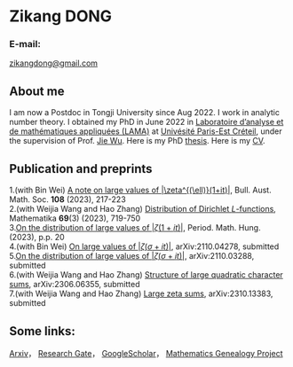 # Zikang DONG
### E-mail:
zikangdong@gmail.com

## About me
I am now a Postdoc in Tongji University since Aug 2022. I work in analytic number theory. I obtained my PhD in June 2022 in [Laboratoire d’analyse et de mathématiques appliquées (LAMA)](https://lama.u-pem.fr/) at [Univésité Paris-Est Créteil](https://www.u-pec.fr/), under the supervision of Prof. [Jie Wu](https://lama.u-pem.fr/membres/wu.jie). Here is my PhD [thesis](https://www.theses.fr/s211943). Here is my [CV](https://github.com/zikangdong/zikangdong.github.io/blob/gh-pages/CV-en.pdf).

 
## Publication and preprints
1.(with Bin Wei) [A note on large values of |\zeta^{(\ell)}(1+it)|](https://doi.org/10.1017/S0004972722001605),  Bull. Aust. Math. Soc. **108** (2023), 217-223   
2.(with Weijia Wang and Hao Zhang) [Distribution of Dirichlet *L*-functions](https://doi.org/10.1112/mtk.12205),  Mathematika **69**(3) (2023), 719-750    
3.[On the distribution of large values of $|\zeta(1+it)|$](https://doi.org/10.1007/s10998-023-00522-9),   Period. Math. Hung. (2023), p.p. 20  
4.(with Bin Wei) [On large values of $|\zeta(\sigma+it)|$](https://arxiv.org/abs/2110.04278),  arXiv:2110.04278, submitted   
5.[On the distribution of large values of $|\zeta(\sigma+it)|$](https://arxiv.org/abs/2110.03288), arXiv:2110.03288, submitted  
6.(with Weijia Wang and Hao Zhang) [Structure of large quadratic character sums](https://arxiv.org/abs/2306.06355), arXiv:2306.06355,  submitted  
7.(with Weijia Wang and Hao Zhang) [Large zeta sums](https://arxiv.org/abs/2310.13383), arXiv:2310.13383, submitted  



## Some links: 
[Arxiv](https://arxiv.org/search/?query=zikang+dong&searchtype=all&abstracts=show&order=-announced_date_first&size=50)， [Research Gate]([https://arxiv.org/search/?query=zikang+dong&searchtype=all&abstracts=show&order=-announced_date_first&size=50](https://www.researchgate.net/profile/Zikang-Dong))， [GoogleScholar](https://scholar.google.com/citations?hl=zh-CN&user=HSSpfrEAAAAJ)， [Mathematics Genealogy Project](https://www.mathgenealogy.org/id.php?id=294426)
